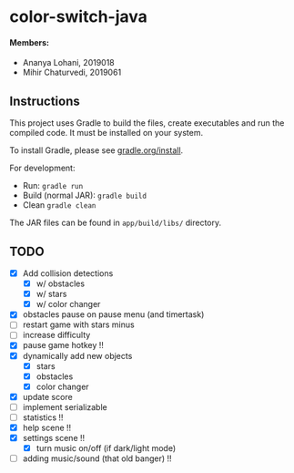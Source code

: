 # color-switch-java

#### Members:

- Ananya Lohani, 2019018
- Mihir Chaturvedi, 2019061

## Instructions

This project uses Gradle to build the files, create executables and run the compiled code. It must be installed on your system.

To install Gradle, please see [gradle.org/install](https://gradle.org/install/).

For development:

- Run: `gradle run`
- Build (normal JAR): `gradle build`
- Clean `gradle clean`

The JAR files can be found in `app/build/libs/` directory.

## TODO

- [x] Add collision detections
  - [x] w/ obstacles
  - [x] w/ stars
  - [x] w/ color changer
- [x] obstacles pause on pause menu (and timertask)
- [ ] restart game with stars minus
- [ ] increase difficulty
- [x] pause game hotkey !!
- [x] dynamically add new objects
  - [x] stars
  - [x] obstacles
  - [x] color changer
- [x] update score
- [ ] implement serializable
- [ ] statistics !!
- [x] help scene !!
- [x] settings scene !!
  - [x] turn music on/off (if dark/light mode)
- [ ] adding music/sound (that old banger) !!
